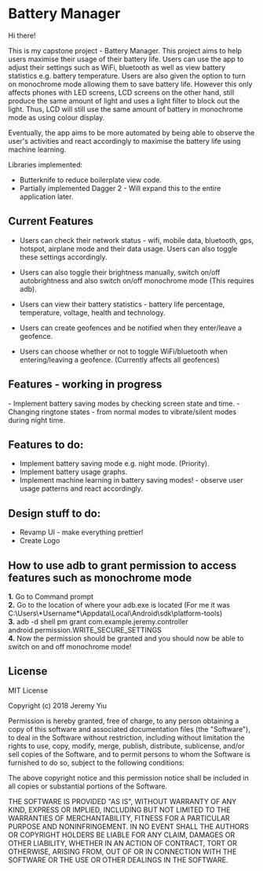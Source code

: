 <h1> Battery Manager </h1>

Hi there!

This is my capstone project - Battery Manager. This project aims to help users maximise their usage of their battery life. Users can use the app to adjust their settings such as WiFi, bluetooth as well as view battery statistics e.g. battery temperature. Users are also given the option to turn on monochrome mode allowing them to save battery life. However this only affects phones with LED screens, LCD screens on the other hand, still produce the same amount of light and uses a light filter to block out the light. Thus, LCD will still use the same amount of battery in monochrome mode as using colour display. 

Eventually, the app aims to be more automated by being able to observe the user's activities and react accordingly to maximise the battery life using machine learning.

Libraries implemented:
- Butterknife to reduce boilerplate view code.
- Partially implemented Dagger 2 - Will expand this to the entire application later.

<h2> Current Features </h2>

- Users can check their network status - wifi, mobile data, bluetooth, gps, hotspot, airplane mode and their data usage. Users can also toggle these settings accordingly.

- Users can also toggle their brightness manually, switch on/off autobrightness and also switch on/off monochrome mode (This requires adb).

- Users can view their battery statistics - battery life percentage, temperature, voltage, health and technology.
- Users can create geofences and be notified when they enter/leave a geofence.
- Users can choose whether or not to toggle WiFi/bluetooth when entering/leaving a geofence. (Currently affects all geofences)

<h2> Features - working in progress </h2>
- Implement battery saving modes by checking screen state and time.
    - Changing ringtone states - from normal modes to vibrate/silent modes during night time.

<h2> Features to do: </h2>

- Implement battery saving mode e.g. night mode. (Priority).
- Implement battery usage graphs.
- Implement machine learning in battery saving modes! - observe user usage patterns and react accordingly.

<h2> Design stuff to do: </h2>

- Revamp UI - make everything prettier!
- Create Logo

<h2> How to use adb to grant permission to access features such as monochrome mode </h2>
<b>1.</b> Go to Command prompt <br />
<b>2.</b> Go to the location of where your adb.exe is located (For me it was C:\Users\*Username*\Appdata\Local\Android\sdk\platform-tools) <br /> 
<b>3.</b> adb -d shell pm grant com.example.jeremy.controller android.permission.WRITE_SECURE_SETTINGS <br />
<b>4.</b>  Now the permission should be granted and you should now be able to switch on and off monochrome mode!  <br />


<h2> License </h2>
MIT License

Copyright (c) 2018 Jeremy Yiu

Permission is hereby granted, free of charge, to any person obtaining a copy of this software and associated documentation files (the "Software"), to deal in the Software without restriction, including without limitation the rights to use, copy, modify, merge, publish, distribute, sublicense, and/or sell copies of the Software, and to permit persons to whom the Software is furnished to do so, subject to the following conditions:

The above copyright notice and this permission notice shall be included in all copies or substantial portions of the Software.

THE SOFTWARE IS PROVIDED "AS IS", WITHOUT WARRANTY OF ANY KIND, EXPRESS OR IMPLIED, INCLUDING BUT NOT LIMITED TO THE WARRANTIES OF MERCHANTABILITY, FITNESS FOR A PARTICULAR PURPOSE AND NONINFRINGEMENT. IN NO EVENT SHALL THE AUTHORS OR COPYRIGHT HOLDERS BE LIABLE FOR ANY CLAIM, DAMAGES OR OTHER LIABILITY, WHETHER IN AN ACTION OF CONTRACT, TORT OR OTHERWISE, ARISING FROM, OUT OF OR IN CONNECTION WITH THE SOFTWARE OR THE USE OR OTHER DEALINGS IN THE SOFTWARE.
